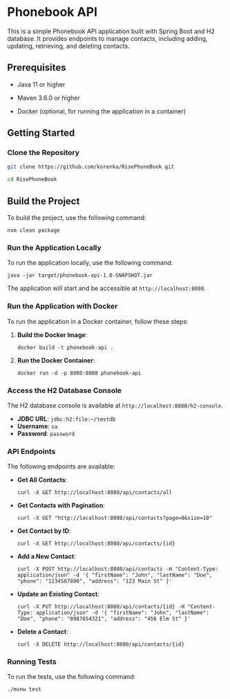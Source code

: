 
# Phonebook API

  

This is a simple Phonebook API application built with Spring Boot and H2 database. It provides endpoints to manage contacts, including adding, updating, retrieving, and deleting contacts.

  

## Prerequisites

  

- Java 11 or higher

- Maven 3.6.0 or higher

- Docker (optional, for running the application in a container)

  

## Getting Started

  

### Clone the Repository

  

```bash
git clone https://github.com/korenka/RisePhoneBook.git

cd RisePhoneBook
```
## Build the Project

To build the project, use the following command:

```
nvm clean package
```
### Run the Application Locally

To run the application locally, use the following command:
```
java -jar target/phonebook-api-1.0-SNAPSHOT.jar
```
The application will start and be accessible at `http://localhost:8080`.

### Run the Application with Docker

To run the application in a Docker container, follow these steps:
1.  **Build the Docker Image**:
    
    ```docker build -t phonebook-api .``` 
    
2.  **Run the Docker Container**:
    
    ```docker run -d -p 8080:8080 phonebook-api```
    
 ### Access the H2 Database Console

The H2 database console is available at ```http://localhost:8080/h2-console```.

-   **JDBC URL**: ```jdbc:h2:file:~/testdb```
-   **Username**: ```sa```
-   **Password**: ```password```
### API Endpoints

The following endpoints are available:

-   **Get All Contacts**:

    `curl -X GET http://localhost:8080/api/contacts/all` 
    
-   **Get Contacts with Pagination**:
 
       `curl -X GET "http://localhost:8080/api/contacts?page=0&size=10"` 
    
-   **Get Contact by ID**:

    `curl -X GET http://localhost:8080/api/contacts/{id}` 
    
-   **Add a New Contact**:

    `curl -X POST http://localhost:8080/api/contacts -H "Content-Type: application/json" -d '{
      "firstName": "John",
      "lastName": "Doe",
      "phone": "1234567890",
      "address": "123 Main St"
    }'` 
    
-   **Update an Existing Contact**:

    `curl -X PUT http://localhost:8080/api/contacts/{id} -H "Content-Type: application/json" -d '{
      "firstName": "John",
      "lastName": "Doe",
      "phone": "0987654321",
      "address": "456 Elm St"
    }'` 
    
-   **Delete a Contact**:

    `curl -X DELETE http://localhost:8080/api/contacts/{id}` 
    

### Running Tests

To run the tests, use the following command:

`./mvnw test`
